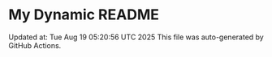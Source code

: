 # My Dynamic README
Updated at: Tue Aug 19 05:20:56 UTC 2025
This file was auto-generated by GitHub Actions.
